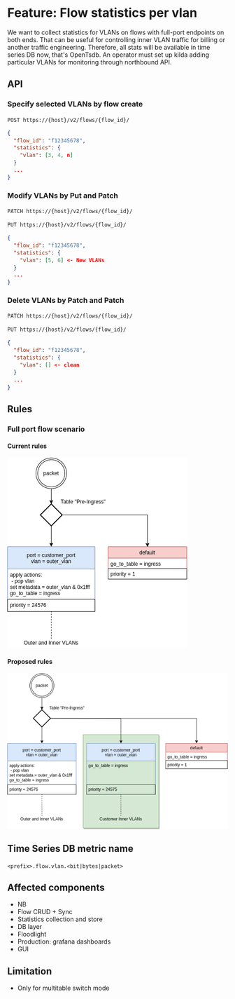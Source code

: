 
# Feature: Flow statistics per vlan


We want to collect statistics for VLANs on flows with full-port endpoints on both ends. That can be useful for controlling inner VLAN traffic for billing or another traffic engineering. Therefore, all stats will be available in time series DB now, that's OpenTsdb. An operator must set up kilda adding particular VLANs for monitoring through northbound API.


## API

### Specify selected VLANs by flow create

`POST https://{host}/v2/flows/{flow_id}/`
```json
{
  "flow_id": "f12345678",
  "statistics": {
  	"vlan": [3, 4, n]
  }
  ...
}

```

### Modify VLANs by Put and Patch

`PATCH https://{host}/v2/flows/{flow_id}/`

`PUT https://{host}/v2/flows/{flow_id}/`
```json
{
  "flow_id": "f12345678",
  "statistics": {
  	"vlan": [5, 6] <- New VLANs 
  }
  ...
}
```

### Delete VLANs by Patch and Patch

`PATCH https://{host}/v2/flows/{flow_id}/`

`PUT https://{host}/v2/flows/{flow_id}/`
```json
{
  "flow_id": "f12345678",
  "statistics": {
  	"vlan": [] <- clean
  }
  ...
}
```

## Rules

### Full port flow scenario 

#### Current rules

![Table_Pre Ingress Current](current_table_pre_ingress.png)

#### Proposed rules

![Table_Pre Ingress New](new_table_pre_ingress.png)

## Time Series DB metric name


`<prefix>.flow.vlan.<bit|bytes|packet>`


## Affected components

- NB
- Flow CRUD + Sync
- Statistics collection and store
- DB layer
- Floodlight
- Production: grafana dashboards
- GUI

## Limitation

- Only for multitable switch mode
